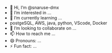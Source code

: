 - 👋 Hi, I’m @snaruse-dmx
- 👀 I’m interested in ...
- 🌱 I’m currently learning ...
 - postgeSQL, AWS, java, python, VScode, Docker
- 💞️ I’m looking to collaborate on ...
- 📫 How to reach me ...
- 😄 Pronouns: ...
- ⚡ Fun fact: ...

<!---
snaruse-dmx/snaruse-dmx is a ✨ special ✨ repository because its `README.md` (this file) appears on your GitHub profile.
You can click the Preview link to take a look at your changes.
--->
